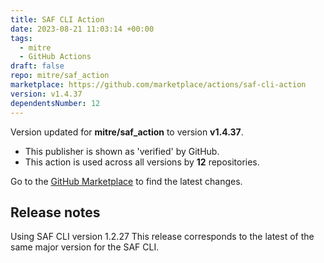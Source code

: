 ```yaml
---
title: SAF CLI Action
date: 2023-08-21 11:03:14 +00:00
tags:
  - mitre
  - GitHub Actions
draft: false
repo: mitre/saf_action
marketplace: https://github.com/marketplace/actions/saf-cli-action
version: v1.4.37
dependentsNumber: 12
---
```



Version updated for **mitre/saf_action** to version **v1.4.37**.
- This publisher is shown as 'verified' by GitHub.
- This action is used across all versions by **12** repositories.

Go to the [GitHub Marketplace](https://github.com/marketplace/actions/saf-cli-action) to find the latest changes.

## Release notes

Using SAF CLI version 1.2.27
This release corresponds to the latest of the same major version for the SAF CLI.


